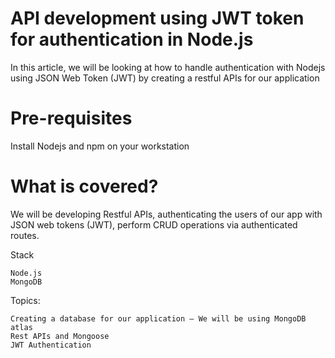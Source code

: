 # API development using JWT token for authentication in Node.js

In this article, we will be looking at how to handle authentication with Nodejs using JSON Web Token (JWT) by creating a restful APIs for our application

# Pre-requisites

Install Nodejs and npm on your workstation

# What is covered?

We will be developing Restful APIs, authenticating the users of our app with JSON web tokens (JWT), perform CRUD operations via authenticated routes.

Stack

    Node.js
    MongoDB

Topics:

    Creating a database for our application — We will be using MongoDB atlas
    Rest APIs and Mongoose
    JWT Authentication

